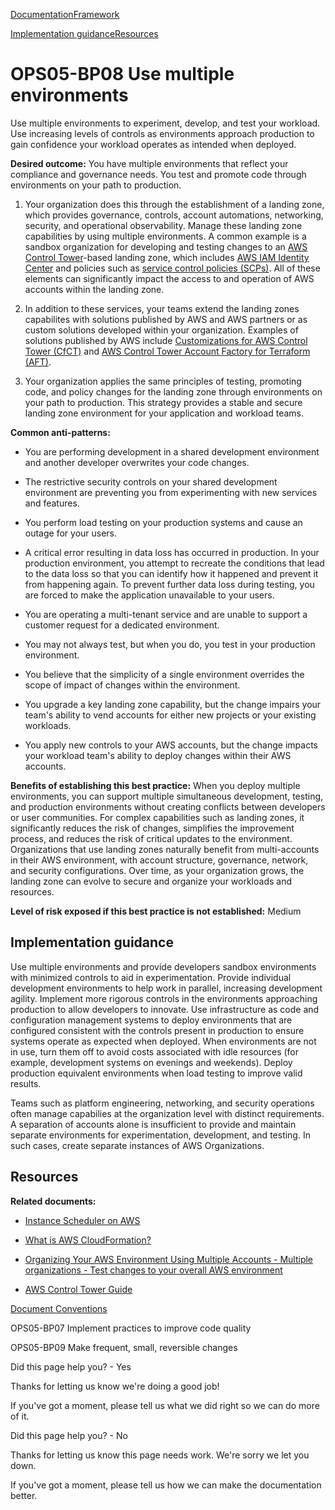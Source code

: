 [Documentation](/index.html)[Framework](welcome.html)

[Implementation guidance](#implementation-guidance)[Resources](#resources)

# OPS05-BP08 Use multiple environments

Use multiple environments to experiment, develop, and test your workload. Use increasing levels of controls as environments approach production to gain confidence your workload operates as intended when deployed.

**Desired outcome:** You have multiple environments that reflect your compliance and governance needs. You test and promote code through environments on your path to production.

1. Your organization does this through the establishment of a landing zone, which provides governance, controls, account automations, networking, security, and operational observability. Manage these landing zone capabilities by using multiple environments. A common example is a sandbox organization for developing and testing changes to an [AWS Control Tower](https://aws.amazon.com/controltower/)\-based landing zone, which includes [AWS IAM Identity Center](https://aws.amazon.com/iam/identity-center/) and policies such as [service control policies (SCPs)](https://docs.aws.amazon.com/organizations/latest/userguide/orgs_manage_policies_scps.html). All of these elements can significantly impact the access to and operation of AWS accounts within the landing zone.

2. In addition to these services, your teams extend the landing zones capabilites with solutions published by AWS and AWS partners or as custom solutions developed within your organization. Examples of solutions published by AWS include [Customizations for AWS Control Tower (CfCT)](https://aws.amazon.com/solutions/implementations/customizations-for-aws-control-tower/) and [AWS Control Tower Account Factory for Terraform (AFT)](https://docs.aws.amazon.com/controltower/latest/userguide/aft-overview.html).

3. Your organization applies the same principles of testing, promoting code, and policy changes for the landing zone through environments on your path to production. This strategy provides a stable and secure landing zone environment for your application and workload teams.

**Common anti-patterns:**

* You are performing development in a shared development environment and another developer overwrites your code changes.

* The restrictive security controls on your shared development environment are preventing you from experimenting with new services and features.

* You perform load testing on your production systems and cause an outage for your users.

* A critical error resulting in data loss has occurred in production. In your production environment, you attempt to recreate the conditions that lead to the data loss so that you can identify how it happened and prevent it from happening again. To prevent further data loss during testing, you are forced to make the application unavailable to your users.

* You are operating a multi-tenant service and are unable to support a customer request for a dedicated environment.

* You may not always test, but when you do, you test in your production environment.

* You believe that the simplicity of a single environment overrides the scope of impact of changes within the environment.

* You upgrade a key landing zone capability, but the change impairs your team's ability to vend accounts for either new projects or your existing workloads.

* You apply new controls to your AWS accounts, but the change impacts your workload team's ability to deploy changes within their AWS accounts.

**Benefits of establishing this best practice:** When you deploy multiple environments, you can support multiple simultaneous development, testing, and production environments without creating conflicts between developers or user communities. For complex capabilities such as landing zones, it significantly reduces the risk of changes, simplifies the improvement process, and reduces the risk of critical updates to the environment. Organizations that use landing zones naturally benefit from multi-accounts in their AWS environment, with account structure, governance, network, and security configurations. Over time, as your organization grows, the landing zone can evolve to secure and organize your workloads and resources.

**Level of risk exposed if this best practice is not established:** Medium

## Implementation guidance

Use multiple environments and provide developers sandbox environments with minimized controls to aid in experimentation. Provide individual development environments to help work in parallel, increasing development agility. Implement more rigorous controls in the environments approaching production to allow developers to innovate. Use infrastructure as code and configuration management systems to deploy environments that are configured consistent with the controls present in production to ensure systems operate as expected when deployed. When environments are not in use, turn them off to avoid costs associated with idle resources (for example, development systems on evenings and weekends). Deploy production equivalent environments when load testing to improve valid results.

Teams such as platform engineering, networking, and security operations often manage capabilies at the organization level with distinct requirements. A separation of accounts alone is insufficient to provide and maintain separate environments for experimentation, development, and testing. In such cases, create separate instances of AWS Organizations.

## Resources

**Related documents:**

* [Instance Scheduler on AWS](https://aws.amazon.com/solutions/implementations/instance-scheduler-on-aws/)

* [What is AWS CloudFormation?](https://docs.aws.amazon.com/AWSCloudFormation/latest/UserGuide/Welcome.html)

* [Organizing Your AWS Environment Using Multiple Accounts - Multiple organizations - Test changes to your overall AWS environment](https://docs.aws.amazon.com/whitepapers/latest/organizing-your-aws-environment/multiple-organizations.html#test-changes-to-your-overall-aws-environment)

* [AWS Control Tower Guide](https://catalog.workshops.aws/control-tower)


[Document Conventions](/general/latest/gr/docconventions.html)

OPS05-BP07 Implement practices to improve code quality

OPS05-BP09 Make frequent, small, reversible changes

Did this page help you? - Yes

Thanks for letting us know we're doing a good job!

If you've got a moment, please tell us what we did right so we can do more of it.

Did this page help you? - No

Thanks for letting us know this page needs work. We're sorry we let you down.

If you've got a moment, please tell us how we can make the documentation better.</awsdocs-view></awsui-app-layout>